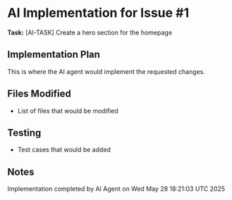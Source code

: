 # AI Implementation for Issue #1

**Task:** [AI-TASK] Create a hero section for the homepage

## Implementation Plan
This is where the AI agent would implement the requested changes.

## Files Modified
- List of files that would be modified

## Testing
- Test cases that would be added

## Notes
Implementation completed by AI Agent on Wed May 28 18:21:03 UTC 2025
